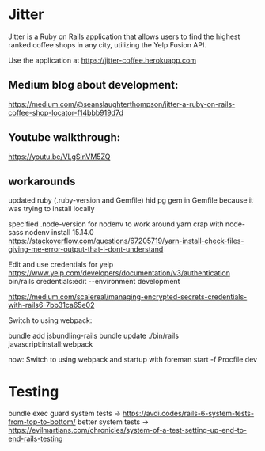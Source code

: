 # Jitter
Jitter is a Ruby on Rails application that allows users to find the highest
ranked coffee shops in any city, utilizing the Yelp Fusion API.

Use the application at https://jitter-coffee.herokuapp.com

## Medium blog about development:
https://medium.com/@seanslaughterthompson/jitter-a-ruby-on-rails-coffee-shop-locator-f14bbb919d7d

## Youtube walkthrough:
https://youtu.be/VLgSinVM5ZQ


## workarounds

updated ruby (.ruby-version and Gemfile)
hid pg gem in Gemfile because it was trying to install locally

<!-- https://stackoverflow.com/questions/67205719/yarn-install-check-files-giving-me-error-output-that-i-dont-understand -->
specified .node-version for nodenv to work around yarn crap with node-sass
nodenv install 15.14.0
https://stackoverflow.com/questions/67205719/yarn-install-check-files-giving-me-error-output-that-i-dont-understand

Edit and use credentials for yelp
https://www.yelp.com/developers/documentation/v3/authentication
bin/rails credentials:edit --environment development
<!-- Rails.application.credentials.yelp[:api_key] -->
https://medium.com/scalereal/managing-encrypted-secrets-credentials-with-rails6-7bb31ca65e02


Switch to using webpack:

bundle add jsbundling-rails
bundle update
./bin/rails javascript:install:webpack

now: Switch to using webpack and startup with
foreman start -f Procfile.dev


# Testing
  bundle exec guard
  system tests -> https://avdi.codes/rails-6-system-tests-from-top-to-bottom/
  better system tests -> https://evilmartians.com/chronicles/system-of-a-test-setting-up-end-to-end-rails-testing

